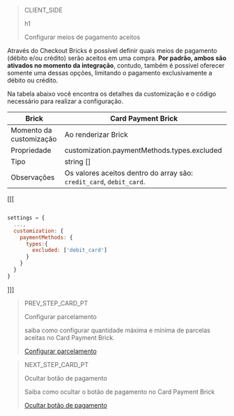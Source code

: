 > CLIENT_SIDE 
>
> h1
>
> Configurar meios de pagamento aceitos

Através do Checkout Bricks é possível definir quais meios de pagamento (débito e/ou crédito) serão aceitos em uma compra. **Por padrão, ambos são ativados no momento da integração**, contudo, também é possível oferecer somente uma dessas opções, limitando o pagamento exclusivamente a débito ou crédito.

Na tabela abaixo você encontra os detalhes da customização e o código necessário para realizar a configuração.

| Brick  | Card Payment Brick  |
| --- | --- |
| Momento da customização  | Ao renderizar Brick  |
| Propriedade  | customization.paymentMethods.types.excluded |
| Tipo  | string [] |
| Observações  | Os valores aceitos dentro do array são: `credit_card`, `debit_card`.  |


[[[
```Javascript

settings = {
  ...,
  customization: {
    paymentMethods: {
      types:{
        excluded: ['debit_card']
      }
    }
  }
}
```
]]]

> PREV_STEP_CARD_PT
>
> Configurar parcelamento
>
> saiba como configurar quantidade máxima e mínima de parcelas aceitas no Card Payment Brick.
>
> [Configurar parcelamento](/developers/pt/docs/checkout-bricks/card-payment-brick/additional-customization/configure-installments)

> NEXT_STEP_CARD_PT
>
> Ocultar botão de pagamento
>
> Saiba como ocultar o botão de pagamento no Card Payment Brick
>
> [Ocultar botão de pagamento](/developers/pt/docs/checkout-bricks/card-payment-brick/additional-customization/hide-payment-button)